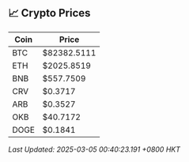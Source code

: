 ## 📈 Crypto Prices

| Coin | Price |
| ---- | ----- |
| BTC | $82382.5111 |
| ETH | $2025.8519 |
| BNB | $557.7509 |
| CRV | $0.3717 |
| ARB | $0.3527 |
| OKB | $40.7172 |
| DOGE | $0.1841 |

_Last Updated: 2025-03-05 00:40:23.191 +0800 HKT_